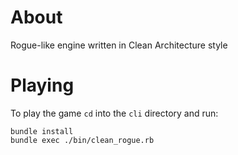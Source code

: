 # About

Rogue-like engine written in Clean Architecture style

# Playing

To play the game `cd` into the `cli` directory and run:

```
bundle install
bundle exec ./bin/clean_rogue.rb
```